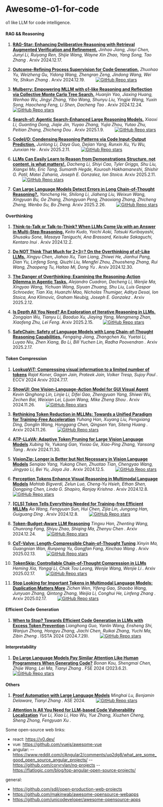 # Awesome-o1-for-code


o1 like LLM for code intelligence.

#### RAG && Reasoning
1. [**RAG-Star: Enhancing Deliberative Reasoning with Retrieval Augmented Verification and Refinement.**](https://arxiv.org/abs/2412.12881) *Jinhao Jiang, Jiayi Chen, Junyi Li, Ruiyang Ren, Shijie Wang, Wayne Xin Zhao, Yang Song, Tao Zhang
.* Arxiv 2024.12.17. &nbsp;&nbsp;&nbsp;&nbsp;&nbsp;&nbsp;&nbsp;

2. [**Outcome-Refining Process Supervision for Code Generation.**](https://arxiv.org/abs/2403.03163) *Zhuohao Yu, Weizheng Gu, Yidong Wang, Zhengran Zeng, Jindong Wang, Wei Ye, Shikun Zhang
.* Arxiv 2024.12.19. &nbsp;&nbsp;&nbsp;&nbsp;&nbsp;&nbsp;&nbsp; [![GitHub Repo stars](https://img.shields.io/github/stars/zhuohaoyu/ORPS)](https://github.com/zhuohaoyu/ORPS)

3. [**Mulberry: Empowering MLLM with o1-like Reasoning and Reflection via Collective Monte Carlo Tree Search.**](https://arxiv.org/abs/2412.18319) *Huanjin Yao, Jiaxing Huang, Wenhao Wu, Jingyi Zhang, Yibo Wang, Shunyu Liu, Yingjie Wang, Yuxin Song, Haocheng Feng, Li Shen, Dacheng Tao
.* Arxiv 2024.12.24. &nbsp;&nbsp;&nbsp;&nbsp;&nbsp;&nbsp;&nbsp; [![GitHub Repo stars](https://img.shields.io/github/stars/HJYao00/Mulberry)](https://github.com/HJYao00/Mulberry)

4. [**Search-o1: Agentic Search-Enhanced Large Reasoning Models.**](https://arxiv.org/pdf/2501.05366) *Xiaoxi Li, Guanting Dong, Jiajie Jin, Yuyao Zhang, Yujia Zhou, Yutao Zhu, Peitian Zhang, Zhicheng Dou
.* Arxiv 2025.1.9. &nbsp;&nbsp;&nbsp;&nbsp;&nbsp;&nbsp;&nbsp; [![GitHub Repo stars](https://img.shields.io/github/stars/sunnynexus/Search-o1)](https://github.com/sunnynexus/Search-o1)


5. [**CodeI/O: Condensing Reasoning Patterns via Code Input-Output Prediction.**](https://arxiv.org/abs/2502.07316) *Junlong Li, Daya Guo, Dejian Yang, Runxin Xu, Yu Wu, Junxian He
.* Arxiv 2025.2.11. &nbsp;&nbsp;&nbsp;&nbsp;&nbsp;&nbsp;&nbsp; [![GitHub Repo stars](https://img.shields.io/github/stars/hkust-nlp/CodeIO)](https://github.com/hkust-nlp/CodeIO)


6. [**LLMs Can Easily Learn to Reason from Demonstrations Structure, not content, is what matters!.**](https://arxiv.org/abs/2502.07316) *Dacheng Li, Shiyi Cao, Tyler Griggs, Shu Liu, Xiangxi Mo, Eric Tang, Sumanth Hegde, Kourosh Hakhamaneshi, Shishir G. Patil, Matei Zaharia, Joseph E. Gonzalez, Ion Stoica.* Arxiv 2025.2.11. &nbsp;&nbsp;&nbsp;&nbsp;&nbsp;&nbsp;&nbsp; [![GitHub Repo stars](https://img.shields.io/github/stars/NovaSky-AI/SkyThought)](https://github.com/NovaSky-AI/SkyThought)

7. [**Can Large Language Models Detect Errors in Long Chain-of-Thought Reasoning?.**](https://arxiv.org/abs/2502.19361) *Yancheng He, Shilong Li, Jiaheng Liu, Weixun Wang, Xingyuan Bu, Ge Zhang, Zhongyuan Peng, Zhaoxiang Zhang, Zhicheng Zheng, Wenbo Su, Bo Zheng.* Arxiv 2025.2.26. &nbsp;&nbsp;&nbsp;&nbsp;&nbsp;&nbsp;&nbsp; [![GitHub Repo stars](https://img.shields.io/github/stars/OpenStellarTeam/DeltaBench)](https://github.com/OpenStellarTeam/DeltaBench)





#### Overthinking

1. [**Think-to-Talk or Talk-to-Think? When LLMs Come Up with an Answer in Multi-Step Reasoning.**](https://arxiv.org/abs/2412.01113) *Keito Kudo, Yoichi Aoki, Tatsuki Kuribayashi, Shusaku Sone, Masaya Taniguchi, Ana Brassard, Keisuke Sakaguchi, Kentaro Inui
.* Arxiv 2024.12.2.

2. [**Do NOT Think That Much for 2+3=? On the Overthinking of o1-Like LLMs.**](https://arxiv.org/abs/2412.21187) *Xingyu Chen, Jiahao Xu, Tian Liang, Zhiwei He, Jianhui Pang, Dian Yu, Linfeng Song, Qiuzhi Liu, Mengfei Zhou, Zhuosheng Zhang, Rui Wang, Zhaopeng Tu, Haitao Mi, Dong Yu
.* Arxiv 2024.12.30.

3. [**The Danger of Overthinking: Examining the Reasoning-Action Dilemma in Agentic Tasks.**](https://arxiv.org/abs/2502.08235) *Alejandro Cuadron, Dacheng Li, Wenjie Ma, Xingyao Wang, Yichuan Wang, Siyuan Zhuang, Shu Liu, Luis Gaspar Schroeder, Tian Xia, Huanzhi Mao, Nicholas Thumiger, Aditya Desai, Ion Stoica, Ana Klimovic, Graham Neubig, Joseph E. Gonzalez
.* Arxiv 2025.2.12.

4. [**Is Depth All You Need? An Exploration of Iterative Reasoning in LLMs.**](https://arxiv.org/abs/2502.10858) *Zongqian Wu, Tianyu Li, Baoduo Xu, Jiaying Yang, Mengmeng Zhan, Xiaofeng Zhu, Lei Feng.* Arxiv 2025.2.15.&nbsp;&nbsp;&nbsp;&nbsp;&nbsp;&nbsp;&nbsp; [![GitHub Repo stars](https://img.shields.io/github/stars/zongqianwu/breadth)](https://github.com/zongqianwu/breadth)


5. [**SafeChain: Safety of Language Models with Long Chain-of-Thought Reasoning Capabilities.**](https://arxiv.org/abs/2502.12025) *Fengqing Jiang, Zhangchen Xu, Yuetai Li, Luyao Niu, Zhen Xiang, Bo Li, Bill Yuchen Lin, Radha Poovendran
.* Arxiv 2025.2.17.





#### Token Compression

1. [**LookupViT: Compressing visual information to a limited number of tokens**](https://arxiv.org/abs/2407.12753) *Rajat Koner, Gagan Jain, Prateek Jain, Volker Tresp, Sujoy Paul
.* ECCV 2024 Arxiv 2024.7.17. &nbsp;&nbsp;&nbsp;&nbsp;&nbsp;&nbsp;&nbsp;


2. [**ShowUI: One Vision-Language-Action Model for GUI Visual Agent**](https://arxiv.org/abs/2412.21187) *Kevin Qinghong Lin, Linjie Li, Difei Gao, Zhengyuan Yang, Shiwei Wu, Zechen Bai, Weixian Lei, Lijuan Wang, Mike Zheng Shou
.* Arxiv 2024.11.26. &nbsp;&nbsp;&nbsp;&nbsp;&nbsp;&nbsp;&nbsp; [![GitHub Repo stars](https://img.shields.io/github/stars/showlab/ShowUI)](https://github.com/showlab/ShowUI)

3. [**Rethinking Token Reduction in MLLMs: Towards a Unified Paradigm for Training-Free Acceleration**](https://arxiv.org/pdf/2411.17686) *Yuhang Han, Xuyang Liu, Pengxiang Ding, Donglin Wang, Honggang Chen, Qingsen Yan, Siteng Huang
.* Arxiv 2024.11.26. &nbsp;&nbsp;&nbsp;&nbsp;&nbsp;&nbsp;&nbsp; [![GitHub Repo stars](https://img.shields.io/github/stars/kawhiiiileo/FiCoCo)](https://github.com/kawhiiiileo/FiCoCo)


4. [**ATP-LLaVA: Adaptive Token Pruning for Large Vision Language Models**](https://arxiv.org/pdf/2412.00447) *Xubing Ye, Yukang Gan, Yixiao Ge, Xiao-Ping Zhang, Yansong Tang
.* Arxiv 2024.11.30. &nbsp;&nbsp;&nbsp;&nbsp;&nbsp;&nbsp;&nbsp;


5. [**VisionZip: Longer is Better but Not Necessary in Vision Language Models**](https://arxiv.org/abs/2412.04467) *Senqiao Yang, Yukang Chen, Zhuotao Tian, Chengyao Wang, Jingyao Li, Bei Yu, Jiaya Jia
.* Arxiv 2024.12.5. &nbsp;&nbsp;&nbsp;&nbsp;&nbsp;&nbsp;&nbsp; [![GitHub Repo stars](https://img.shields.io/github/stars/dvlab-research/VisionZip)](https://github.com/dvlab-research/VisionZip)


6. [**Perception Tokens Enhance Visual Reasoning in Multimodal Language Models**](https://arxiv.org/abs/2412.03548) *Mahtab Bigverdi, Zelun Luo, Cheng-Yu Hsieh, Ethan Shen, Dongping Chen, Linda G. Shapiro, Ranjay Krishna
.* Arxiv 2024.12.8. &nbsp;&nbsp;&nbsp;&nbsp;&nbsp;&nbsp;&nbsp; [![GitHub Repo stars](https://img.shields.io/github/stars/mahtabbigverdi/Aurora/tree/main)](https://github.com/mahtabbigverdi/Aurora)


7. [**[CLS] Token Tells Everything Needed for Training-free Efficient MLLMs**](https://arxiv.org/abs/2412.05819) *Ao Wang, Fengyuan Sun, Hui Chen, Zijia Lin, Jungong Han, Guiguang Ding
.* Arxiv 2024.12.8. &nbsp;&nbsp;&nbsp;&nbsp;&nbsp;&nbsp;&nbsp; [![GitHub Repo stars](https://img.shields.io/github/stars/THU-MIG/VTC-CLS)](https://github.com/THU-MIG/VTC-CLS)


8. [**Token-Budget-Aware LLM Reasoning**](https://arxiv.org/abs/2412.18547) *Tingxu Han, Zhenting Wang, Chunrong Fang, Shiyu Zhao, Shiqing Ma, Zhenyu Chen
.* Arxiv 2024.12.24. &nbsp;&nbsp;&nbsp;&nbsp;&nbsp;&nbsp;&nbsp; [![GitHub Repo stars](https://img.shields.io/github/stars/GeniusHTX/TALE)](https://github.com/GeniusHTX/TALE)

9. [**CoT-Valve: Length-Compressible Chain-of-Thought Tuning**](https://arxiv.org/abs/2502.09601) *Xinyin Ma, Guangnian Wan, Runpeng Yu, Gongfan Fang, Xinchao Wang
.* Arxiv 2025.02.13. &nbsp;&nbsp;&nbsp;&nbsp;&nbsp;&nbsp;&nbsp; [![GitHub Repo stars](https://img.shields.io/github/stars/horseee/CoT-Valve)](https://github.com/horseee/CoT-Valve)

10. [**TokenSkip: Controllable Chain-of-Thought Compression in LLMs**](https://arxiv.org/abs/2502.12067) *Heming Xia, Yongqi Li, Chak Tou Leong, Wenjie Wang, Wenjie Li
.* Arxiv 2025.02.17. &nbsp;&nbsp;&nbsp;&nbsp;&nbsp;&nbsp;&nbsp; [![GitHub Repo stars](https://img.shields.io/github/stars/hemingkx/TokenSkip)](https://github.com/hemingkx/TokenSkip)

11. [**Stop Looking for Important Tokens in Multimodal Language Models: Duplication Matters More**](https://arxiv.org/abs/2502.11494) *Zichen Wen, Yifeng Gao, Shaobo Wang, Junyuan Zhang, Qintong Zhang, Weijia Li, Conghui He, Linfeng Zhang
.* Arxiv 2025.02.17. &nbsp;&nbsp;&nbsp;&nbsp;&nbsp;&nbsp;&nbsp; [![GitHub Repo stars](https://img.shields.io/github/stars/ZichenWen1/DART)](https://github.com/ZichenWen1/DART)



#### Efficient Code Generation
1. [**When to Stop? Towards Efficient Code Generation in LLMs with Excess Token Prevention**](https://arxiv.org/abs/2412.21187) *Lianghong Guo, Yanlin Wang, Ensheng Shi, Wanjun Zhong, Hongyu Zhang, Jiachi Chen, Ruikai Zhang, Yuchi Ma, Zibin Zheng
.* ISSTA 2024 (2024.7.29). &nbsp;&nbsp;&nbsp;&nbsp;&nbsp;&nbsp;&nbsp; [![GitHub Repo stars](https://img.shields.io/github/stars/DeepSoftwareAnalytics/CodeFast)](https://github.com/DeepSoftwareAnalytics/CodeFast)


#### Interpretability
1. [**Do Large Language Models Pay Similar Attention Like Human Programmers When Generating Code?**](https://arxiv.org/abs/2306.01220) *Bonan Kou, Shengmai Chen, Zhijie Wang, Lei Ma, Tianyi Zhang
.* FSE 2024 (2023.6.2). &nbsp;&nbsp;&nbsp;&nbsp;&nbsp;&nbsp;&nbsp; [![GitHub Repo stars](https://img.shields.io/github/stars/BonanKou/Attention-Alignment-Empirical-Study)](https://github.com/BonanKou/Attention-Alignment-Empirical-Study)


#### Others
1. [**Proof Automation with Large Language Models**](https://dl.acm.org/doi/10.1145/3691620.3695521) *Minghai Lu, Benjamin Delaware, Tianyi Zhang
.* ASE 2024. &nbsp;&nbsp;&nbsp;&nbsp;&nbsp;&nbsp;&nbsp; [![GitHub Repo stars](https://img.shields.io/github/stars/lachinygair/PALM)](https://github.com/lachinygair/PALM)


2. [**Attention Is All You Need for LLM-based Code Vulnerability Localization**](https://dl.acm.org/doi/10.1145/3691620.3695521) *Yue Li, Xiao Li, Hao Wu, Yue Zhang, Xiuzhen Cheng, Sheng Zhong, Fengyuan Xu
.*


Some open-source web links:
- react: https://v0.dev/
- vue: https://github.com/vuejs/awesome-vue
- angular:
  -- https://www.reddit.com/r/Angular2/comments/uq2dg8/what_are_some_good_open_source_angular_projects/
  -- https://github.com/coryrylan/ng-projects
  -- https://flatlogic.com/blog/top-angular-open-source-projects/

general: 
- https://github.com/sdil/open-production-web-projects
- https://github.com/makinwab/awesome-opensource-webapps
- https://github.com/unicodeveloper/awesome-opensource-apps


